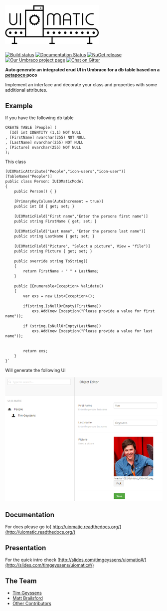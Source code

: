 # <img src="docs/img/uiomatic.png?raw=true" width="300"> #

[![Build status](https://ci.appveyor.com/api/projects/status/94932v6vx6mp2g57?svg=true)](https://ci.appveyor.com/project/TimGeyssens/uiomatic)
[![Documentation Status](https://readthedocs.org/projects/uiomatic/badge/?version=latest)](http://uiomatic.readthedocs.org/en/latest/)
[![NuGet release](https://img.shields.io/nuget/v/Nibble.Umbraco.UIOMatic.svg)](https://www.nuget.org/packages/Nibble.Umbraco.UIOMatic)
[![Our Umbraco project page](https://img.shields.io/badge/our-umbraco-orange.svg)](https://our.umbraco.org/projects/developer-tools/ui-o-matic/)
[![Chat on Gitter](https://img.shields.io/badge/gitter-join_chat-green.svg)](https://gitter.im/TimGeyssens/UIOMatic)


**Auto generate an integrated crud UI in Umbraco for a db table based on a [petapoco ](http://www.toptensoftware.com/petapoco/)poco**

Implement an interface and decorate your class and properties with some additional attributes.

## Example ##
If you have the following db table

    CREATE TABLE [People] (
      [Id] int IDENTITY (1,1) NOT NULL
    , [FirstName] nvarchar(255) NOT NULL
    , [LastName] nvarchar(255) NOT NULL
    , [Picture] nvarchar(255) NOT NULL
    );

This class

    [UIOMaticAttribute("People","icon-users","icon-user")]
    [TableName("People")]
    public class Person: IUIOMaticModel
    {
        public Person() { }

        [PrimaryKeyColumn(AutoIncrement = true)]
        public int Id { get; set; }

        [UIOMaticField("First name","Enter the persons first name")]
        public string FirstName { get; set; }

        [UIOMaticField("Last name", "Enter the persons last name")]
        public string LastName { get; set; }

        [UIOMaticField("Picture", "Select a picture", View = "file")]
        public string Picture { get; set; }

        public override string ToString()
        {
            return FirstName + " " + LastName;
        }

        public IEnumerable<Exception> Validate()
        {
            var exs = new List<Exception>();

            if(string.IsNullOrEmpty(FirstName))
                exs.Add(new Exception("Please provide a value for first name"));

            if (string.IsNullOrEmpty(LastName))
                exs.Add(new Exception("Please provide a value for last name"));


            return exs;
        }
    }`

Will generate the following UI

![](docs/img/example.png?raw=true)

## Documentation ##

For docs please go to[ http://uiomatic.readthedocs.org/](http://uiomatic.readthedocs.org/)

## Presentation ##
For the quick intro check [http://slides.com/timgeyssens/uiomatic#/](http://slides.com/timgeyssens/uiomatic#/)

## The Team ##

* [Tim Geyssens](https://github.com/TimGeyssens)
* [Matt Brailsford](https://github.com/mattbrailsford)
* [Other Contributors](https://github.com/TimGeyssens/UIOMatic/graphs/contributors)